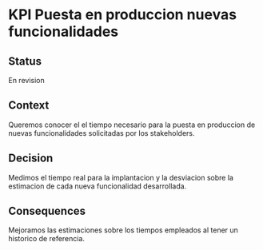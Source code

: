 # KPI Puesta en produccion nuevas funcionalidades

## Status
En revision

## Context
Queremos conocer el el tiempo necesario para la puesta en produccion de nuevas funcionalidades solicitadas por los stakeholders.

## Decision
Medimos el tiempo real para la implantacion y la desviacion sobre la estimacion de cada nueva funcionalidad desarrollada.

## Consequences
Mejoramos las estimaciones sobre los tiempos empleados al tener un historico de referencia.
